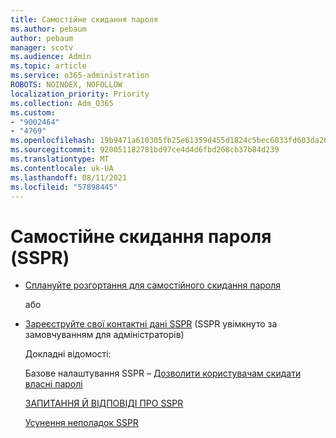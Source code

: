 ```yaml
---
title: Самостійне скидання пароля
ms.author: pebaum
author: pebaum
manager: scotv
ms.audience: Admin
ms.topic: article
ms.service: o365-administration
ROBOTS: NOINDEX, NOFOLLOW
localization_priority: Priority
ms.collection: Adm_O365
ms.custom:
- "9002464"
- "4769"
ms.openlocfilehash: 19b9471a610305fb25e61359d455d1824c5bec6033fd603da265af9333543ccc
ms.sourcegitcommit: 920051182781bd97ce4d4d6fbd268cb37b84d239
ms.translationtype: MT
ms.contentlocale: uk-UA
ms.lasthandoff: 08/11/2021
ms.locfileid: "57898445"
---
```

# <a name="self-service-password-reset-sspr"></a>Самостійне скидання пароля (SSPR)

- [Сплануйте розгортання для самостійного скидання пароля](https://go.microsoft.com/fwlink/?linkid=2142944)  

    або
- [Зареєструйте свої контактні дані SSPR](https://mysignins.microsoft.com/security-info) (SSPR увімкнуто за замовчуванням для адміністраторів)

    Докладні відомості:

    Базове налаштування SSPR – [Дозволити користувачам скидати власні паролі](https://docs.microsoft.com/microsoft-365/admin/add-users/let-users-reset-passwords)

    [ЗАПИТАННЯ Й ВІДПОВІДІ ПРО SSPR](https://docs.microsoft.com/azure/active-directory/authentication/active-directory-passwords-faq)

    [Усунення неполадок SSPR](https://docs.microsoft.com/azure/active-directory/authentication/active-directory-passwords-troubleshoot)
